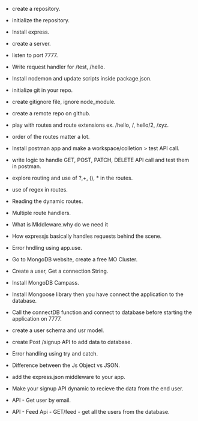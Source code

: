 - create a repository.
- initialize the repository.
- Install express.
- create a server.
- listen to port 7777.
- Write request handler for /test, /hello.
- Install nodemon and update scripts inside package.json.
- initialize git in your repo.
- create gitignore file, ignore node_module.
- create a remote repo on github.
- play with routes and route extensions ex. /hello, /, hello/2, /xyz.
- order of the routes matter a lot.
- Install postman app and make a workspace/colletion > test API call.
- write logic to handle GET, POST, PATCH, DELETE API call and test them in postman.
- explore routing and use of ?,+, (), * in the routes.
- use of regex in routes.
- Reading the dynamic routes.
- Multiple route handlers.
- What is MIddleware.why do we need it
- How expressjs basically handles requests behind the scene.

- Error hndling using app.use.
- Go to MongoDB website, create a free MO Cluster.
- Create a user, Get a connection String.
- Install MongoDB Campass.
- Install Mongoose library then you have connect the application to the database.
- Call the connectDB function and connect to database before starting the application on 7777.
- create a user schema and usr model.
- create Post /signup API to add data to database.
- Error handling using try and catch.


- Difference between the Js Object vs JSON.
- add the express.json middleware to your app.
- Make your signup API dynamic to recieve the data from the end user.
- API - Get user by email.
- API - Feed Api - GET/feed - get all the users from the database.


